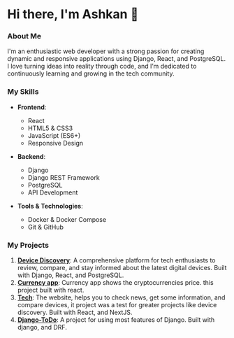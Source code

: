 # Hi there, I'm Ashkan 👋

### About Me

I'm an enthusiastic web developer with a strong passion for creating dynamic and responsive applications using Django, React, and PostgreSQL. I love turning ideas into reality through code, and I’m dedicated to continuously learning and growing in the tech community.

### My Skills

- **Frontend**: 
  - React
  - HTML5 & CSS3
  - JavaScript (ES6+)
  - Responsive Design

- **Backend**:
  - Django
  - Django REST Framework
  - PostgreSQL
  - API Development

- **Tools & Technologies**:
  - Docker & Docker Compose
  - Git & GitHub

### My Projects

1. **[Device Discovery](https://github.com/Ashkantvn/devicediscovery)**: A comprehensive platform for tech enthusiasts to review, compare, and stay informed about the latest digital devices. Built with Django, React, and PostgreSQL.
2. **[Currency app](https://github.com/Ashkantvn/currency-app)**: Currency app shows the cryptocurrencies price. this project built with react.
3. **[Tech](https://github.com/Ashkantvn/Tech)**: The website, helps you to check news, get some information, and compare devices, it project was a test for greater projects like device discovery. Built with React, and NextJS.
4. **[Django-ToDo](https://github.com/Ashkantvn/DJANGO-TODO)**: A project for using most features of Django. Built with django, and DRF.
